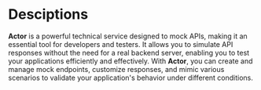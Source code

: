 # Desciptions
**Actor** is a powerful technical service designed to mock APIs, making it an essential tool for developers and testers. It allows you to simulate API responses without the need for a real backend server, enabling you to test your applications efficiently and effectively. With **Actor**, you can create and manage mock endpoints, customize responses, and mimic various scenarios to validate your application's behavior under different conditions.

